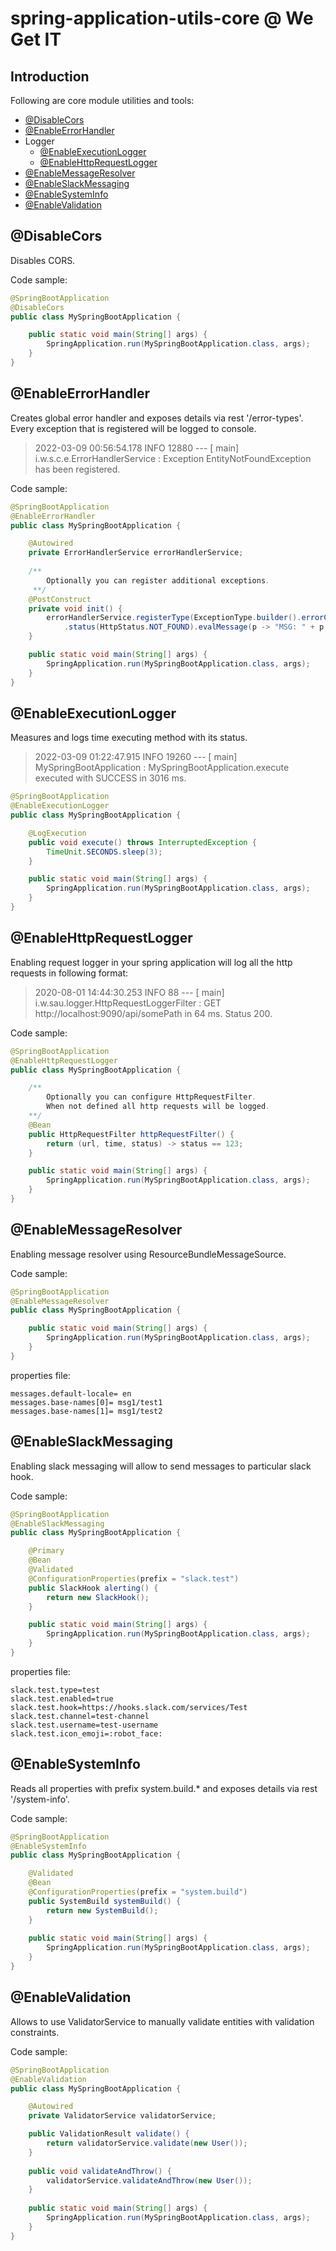 # spring-application-utils-core @ We Get IT

## Introduction
Following are core module utilities and tools:
- [@DisableCors](#@DisableCors)
- [@EnableErrorHandler](#@EnableErrorHandler)
- Logger
  - [@EnableExecutionLogger](#@EnableExecutionLogger)
  - [@EnableHttpRequestLogger](#@EnableHttpRequestLogger)
- [@EnableMessageResolver](#@EnableMessageResolver)
- [@EnableSlackMessaging](#@EnableSlackMessaging)
- [@EnableSystemInfo](#@EnableSystemInfo)
- [@EnableValidation](#@EnableValidation)

## @DisableCors
Disables CORS.

Code sample:
```java
@SpringBootApplication
@DisableCors
public class MySpringBootApplication {

    public static void main(String[] args) {
        SpringApplication.run(MySpringBootApplication.class, args);
    }
}
```

## @EnableErrorHandler
Creates global error handler and exposes details via rest '/error-types'.
Every exception that is registered will be logged to console.

> 2022-03-09 00:56:54.178  INFO 12880 --- [           main] i.w.s.c.e.ErrorHandlerService            : Exception EntityNotFoundException has been registered.

Code sample:
```java
@SpringBootApplication
@EnableErrorHandler
public class MySpringBootApplication {

    @Autowired
    private ErrorHandlerService errorHandlerService;
    
    /**
        Optionally you can register additional exceptions.
     **/
    @PostConstruct
    private void init() {
        errorHandlerService.registerType(ExceptionType.builder().errorClass(EntityNotFoundException.class)
            .status(HttpStatus.NOT_FOUND).evalMessage(p -> "MSG: " + p.getMessage()).build());
    }

    public static void main(String[] args) {
        SpringApplication.run(MySpringBootApplication.class, args);
    }
}
```

## @EnableExecutionLogger
Measures and logs time executing method with its status.

> 2022-03-09 01:22:47.915  INFO 19260 --- [           main] MySpringBootApplication       : MySpringBootApplication.execute executed with SUCCESS in 3016 ms.

```java
@SpringBootApplication
@EnableExecutionLogger
public class MySpringBootApplication {

    @LogExecution
    public void execute() throws InterruptedException {
        TimeUnit.SECONDS.sleep(3);
    }

    public static void main(String[] args) {
        SpringApplication.run(MySpringBootApplication.class, args);
    }
}
```

## @EnableHttpRequestLogger
Enabling request logger in your spring application will log all the http requests in following format:

> 2020-08-01 14:44:30.253  INFO 88 --- [           main] i.w.sau.logger.HttpRequestLoggerFilter   : GET http://localhost:9090/api/somePath in 64 ms. Status 200.

Code sample:
```java
@SpringBootApplication
@EnableHttpRequestLogger
public class MySpringBootApplication {

    /**
        Optionally you can configure HttpRequestFilter.
        When not defined all http requests will be logged.
    **/
    @Bean
    public HttpRequestFilter httpRequestFilter() {
        return (url, time, status) -> status == 123;
    }

    public static void main(String[] args) {
        SpringApplication.run(MySpringBootApplication.class, args);
    }
}
```

## @EnableMessageResolver
Enabling message resolver using ResourceBundleMessageSource. 

Code sample:
```java
@SpringBootApplication
@EnableMessageResolver
public class MySpringBootApplication {

    public static void main(String[] args) {
        SpringApplication.run(MySpringBootApplication.class, args);
    }
}
```
properties file:
```properties
messages.default-locale= en
messages.base-names[0]= msg1/test1
messages.base-names[1]= msg1/test2
```

## @EnableSlackMessaging
Enabling slack messaging will allow to send messages to particular slack hook.

Code sample:
```java
@SpringBootApplication
@EnableSlackMessaging
public class MySpringBootApplication {

    @Primary
    @Bean
    @Validated
    @ConfigurationProperties(prefix = "slack.test")
    public SlackHook alerting() {
        return new SlackHook();
    }

    public static void main(String[] args) {
        SpringApplication.run(MySpringBootApplication.class, args);
    }
}
```
properties file:
```properties
slack.test.type=test
slack.test.enabled=true
slack.test.hook=https://hooks.slack.com/services/Test
slack.test.channel=test-channel
slack.test.username=test-username
slack.test.icon_emoji=:robot_face:
```

## @EnableSystemInfo
Reads all properties with prefix system.build.* and exposes details via rest '/system-info'. 

Code sample:
```java
@SpringBootApplication
@EnableSystemInfo
public class MySpringBootApplication {

    @Validated
    @Bean
    @ConfigurationProperties(prefix = "system.build")
    public SystemBuild systemBuild() {
        return new SystemBuild();
    }
    
    public static void main(String[] args) {
        SpringApplication.run(MySpringBootApplication.class, args);
    }
}
```

## @EnableValidation
Allows to use ValidatorService to manually validate entities with validation constraints.

Code sample:
```java
@SpringBootApplication
@EnableValidation
public class MySpringBootApplication {

    @Autowired
    private ValidatorService validatorService;

    public ValidationResult validate() {
        return validatorService.validate(new User());
    }
    
    public void validateAndThrow() {
        validatorService.validateAndThrow(new User());
    }
    
    public static void main(String[] args) {
        SpringApplication.run(MySpringBootApplication.class, args);
    }
}
```